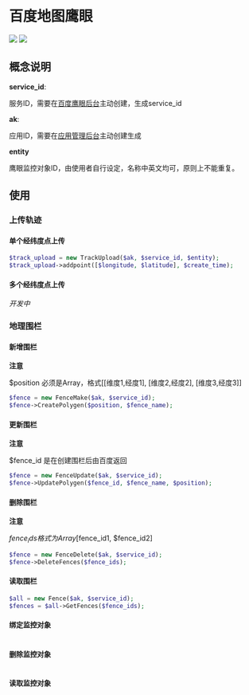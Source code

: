 # 百度地图鹰眼

<img src="https://img.shields.io/badge/status-testing-orange">
<img src="https://img.shields.io/badge/php-7.4-brightgreen">


## 概念说明

**service_id**:

服务ID，需要在[百度鹰眼后台](https://lbsyun.baidu.com/trace/admin/service)主动创建，生成service_id

**ak**:

应用ID，需要在[应用管理后台](https://lbsyun.baidu.com/apiconsole/key#/home)主动创建生成

**entity**

鹰眼监控对象ID，由使用者自行设定，名称中英文均可，原则上不能重复。

## 使用

### 上传轨迹

#### 单个经纬度点上传

```php
$track_upload = new TrackUpload($ak, $service_id, $entity);
$track_upload->addpoint([$longitude, $latitude], $create_time);
```

#### 多个经纬度点上传

*开发中*

### 地理围栏

#### 新增围栏

**注意**

$position 必须是Array，格式[[维度1,经度1], [维度2,经度2], [维度3,经度3]]

```php
$fence = new FenceMake($ak, $service_id);
$fence->CreatePolygen($position, $fence_name);
```

#### 更新围栏

**注意**

$fence_id 是在创建围栏后由百度返回

```php
$fence = new FenceUpdate($ak, $service_id);
$fence->UpdatePolygen($fence_id, $fence_name, $position);
```

#### 删除围栏

**注意**

$fence_ids 格式为Array [$fence_id1, $fence_id2]

```php
$fence = new FenceDelete($ak, $service_id);
$fence->DeleteFences($fence_ids);
```

#### 读取围栏

```php
$all = new Fence($ak, $service_id);
$fences = $all->GetFences($fence_ids);
```

#### 绑定监控对象

```php

```

#### 删除监控对象

```php

```

#### 读取监控对象

```php

```